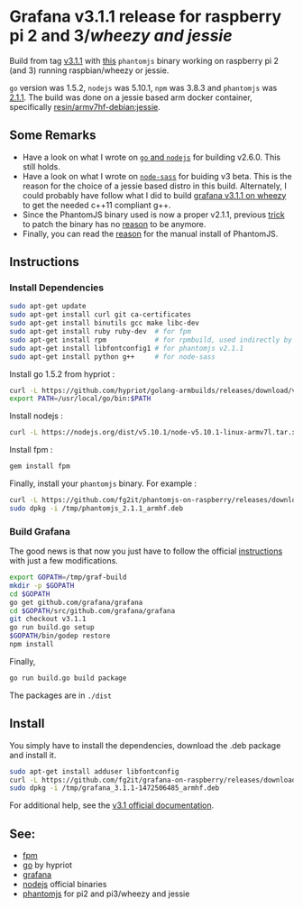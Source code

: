 # Grafana v3.1.1 release for raspberry pi 2 and 3/*wheezy and jessie*
Build from tag [v3.1.1](https://github.com/grafana/grafana/tree/v3.1.1) with
[this](https://github.com/fg2it/phantomjs-on-raspberry/releases/tag/v2.1.1-wheezy-jessie)
`phantomjs` binary working on raspberry pi 2 (and 3) running raspbian/wheezy or jessie.

`go` version was 1.5.2, `nodejs` was 5.10.1, `npm` was 3.8.3  and `phantomjs`
was [2.1.1](https://github.com/ariya/phantomjs/tree/2.1.1). The build was done
on a jessie based arm docker container, specifically
[resin/armv7hf-debian:jessie](https://hub.docker.com/r/resin/armv7hf-debian/).

## Some Remarks
- Have a look on what I wrote on [`go` and `nodejs`](https://github.com/fg2it/grafana-on-raspberry/tree/master/old-versions/jessie/v2.6.0#go) for building v2.6.0. This still holds.
- Have a look on what I wrote on [`node-sass`](https://github.com/fg2it/grafana-on-raspberry/tree/master/old-versions/jessie/v3.x#node-sass) for buiding v3 beta. This is the reason for the choice of a jessie based distro in this build. Alternately, I could probably have follow what I did to build [grafana v3.1.1 on wheezy](https://github.com/fg2it/grafana-on-raspberry/tree/master/old-versions/wheezy/v3.1.1#workaround-for-a-c11-compliant-g) to get the needed c++11 compliant g++.
- Since the PhantomJS binary used is now a proper v2.1.1, previous [trick](https://github.com/fg2it/grafana-on-raspberry/tree/master/old-versions/jessie/v2.6.0#patch-phantomjs) to patch the binary has no [reason](https://github.com/fg2it/grafana-on-raspberry/tree/master/old-versions/jessie/v2.6.0#phantomjsphantomjs-prebuild-npm-module) to be anymore.
- Finally, you can read the [reason](https://github.com/fg2it/grafana-on-raspberry/tree/master/old-versions/jessie/v2.6.0#phantomjsphantomjs-prebuild-npm-module) for the manual install of PhantomJS.


## Instructions
### Install Dependencies
```bash
sudo apt-get update
sudo apt-get install curl git ca-certificates
sudo apt-get install binutils gcc make libc-dev
sudo apt-get install ruby ruby-dev  # for fpm
sudo apt-get install rpm            # for rpmbuild, used indirectly by grafana (call to fpm)
sudo apt-get install libfontconfig1 # for phantomjs v2.1.1
sudo apt-get install python g++     # for node-sass
```
Install go 1.5.2 from hypriot :
```bash
curl -L https://github.com/hypriot/golang-armbuilds/releases/download/v1.5.2/go1.5.2.linux-armv7.tar.gz | sudo tar -xz -C /usr/local
export PATH=/usr/local/go/bin:$PATH
```
Install nodejs :
```bash
curl -L https://nodejs.org/dist/v5.10.1/node-v5.10.1-linux-armv7l.tar.xz | sudo tar -xJ --strip-components=1 -C /usr/local
```
Install fpm :
```bash
gem install fpm
```
Finally, install your `phantomjs` binary. For example :
```bash
curl -L https://github.com/fg2it/phantomjs-on-raspberry/releases/download/v2.1.1-wheezy-jessie/phantomjs_2.1.1_armhf.deb -o /tmp/phantomjs_2.1.1_armhf.deb
sudo dpkg -i /tmp/phantomjs_2.1.1_armhf.deb
```

### Build Grafana
The good news is that now you just have to follow the official
[instructions](https://github.com/grafana/grafana/blob/v3.0-beta5/docs/sources/project/building_from_source.md)
with just a few modifications.
```bash
export GOPATH=/tmp/graf-build
mkdir -p $GOPATH
cd $GOPATH
go get github.com/grafana/grafana
cd $GOPATH/src/github.com/grafana/grafana
git checkout v3.1.1
go run build.go setup
$GOPATH/bin/godep restore
npm install
```

Finally,
```bash
go run build.go build package
```
The packages are in `./dist`

## Install
You simply have to install the dependencies, download the .deb package and install it.
```bash
sudo apt-get install adduser libfontconfig
curl -L https://github.com/fg2it/grafana-on-raspberry/releases/download/v3.1.1-wheezy-jessie/grafana_3.1.1-1472506485_armhf.deb -o /tmp/grafana_3.1.1-1472506485_armhf.deb
sudo dpkg -i /tmp/grafana_3.1.1-1472506485_armhf.deb
```
For additional help, see the [v3.1 official documentation](http://docs.grafana.org/v3.1/).

## See:
- [fpm](https://github.com/jordansissel/fpm)
- [go](http://blog.hypriot.com/post/how-to-compile-go-on-arm/) by hypriot
- [grafana](https://github.com/grafana/grafana/blob/v3.1.1/docs/sources/project/building_from_source.md)
- [nodejs](https://nodejs.org/dist/v5.10.1/node-v5.10.1-linux-armv7l.tar.xz) official binaries
- [phantomjs](https://github.com/fg2it/phantomjs-on-raspberry/releases/tag/v2.1.1-wheezy-jessie) for pi2 and pi3/wheezy and jessie
